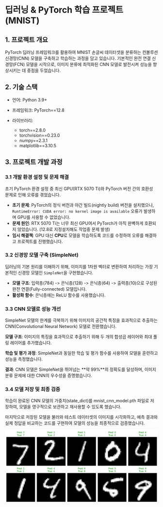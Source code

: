 # 딥러닝 & PyTorch 학습 프로젝트 (MNIST)

## 1. 프로젝트 개요
PyTorch 딥러닝 프레임워크를 활용하여 MNIST 손글씨 데이터셋을 분류하는 컨볼루션 신경망(CNN) 모델을 구축하고 학습하는 과정을 담고 있습니다. 기본적인 완전 연결 신경망(FCN) 모델을 시작으로, 이미지 분류에 최적화된 CNN 모델로 발전시켜 성능을 향상시키는 데 중점을 두었습니다.


## 2. 기술 스택
- 언어: Python 3.9+

- 프레임워크: PyTorch==12.8

 - 라이브러리:
    - torch==2.8.0
    - torchvision==0.23.0
    - numpy==2.3.1
    - matplotlib==3.10.5




## 3. 프로젝트 개발 과정

### 3.1 개발 환경 설정 및 문제 해결
초기 PyTorch 환경 설정 중 최신 GPU(RTX 5070 Ti)와 PyTorch 버전 간의 호환성 문제로 인해 오류를 겪었습니다.
- **초기 문제**: PyTorch의 정식 버전과 야간 빌드(nightly build) 버전을 설치했으나, `RuntimeError: CUDA error: no kernel image is available` 오류가 발생하며 GPU를 사용할 수 없었습니다.
- **문제 원인**: RTX 5070 Ti는 너무 최신 GPU여서 PyTorch가 아직 완벽하게 호환되지 않았습니다. (12.8로 지정설치해도 작업중 문제 발생)
- **임시 해결책**: GPU 대신 **CPU**로 모델을 학습하도록 코드를 수정하여 오류를 해결하고 프로젝트를 진행했습니다.

### 3.2 신경망 모델 구축 (SimpleNet)
딥러닝의 기본 원리를 이해하기 위해, 이미지를 1차원 벡터로 변환하여 처리하는 가장 기본적인 신경망 모델인 `SimpleNet`을 구현했습니다.
- **모델 구조**: 입력층(784) -> 은닉층(128) -> 은닉층(64) -> 출력층(10)으로 구성된 완전 연결(Fully-connected) 모델입니다.
- **활성화 함수**: 은닉층에는 ReLU 함수를 사용했습니다.

### 3.3 CNN 모델로 성능 개선
SimpleNet 모델의 한계를 극복하기 위해 이미지의 공간적 특징을 효과적으로 추출하는 CNN(Convolutional Neural Network) 모델로 전환했습니다.

**모델 구조**: 이미지의 특징을 효과적으로 추출하기 위해 두 개의 합성곱 레이어와 최대 풀링 레이어를 추가했습니다.

**학습 및 평가 과정**: SimpleNet과 동일한 학습 및 평가 함수를 사용하여 모델을 훈련하고 성능을 측정했습니다.

**결과**: CNN 모델은 SimpleNet을 뛰어넘는 **약 99%**의 정확도를 달성하며, 이미지 분류 문제에 대한 CNN의 우수성을 증명했습니다.


### 3.4 모델 저장 및 최종 검증
학습이 완료된 CNN 모델의 가중치(state_dict)를 mnist_cnn_model.pth 파일로 저장하여, 모델을 영구적으로 보관하고 재사용할 수 있도록 했습니다.

마지막으로 저장된 모델을 불러와 테스트 데이터셋의 이미지를 시각화하고, 예측 결과와 실제 정답을 비교하는 코드를 구현하여 모델의 성능을 최종적으로 검증했습니다.


![MNIST Predictions](images/mnist_predictions.png)
